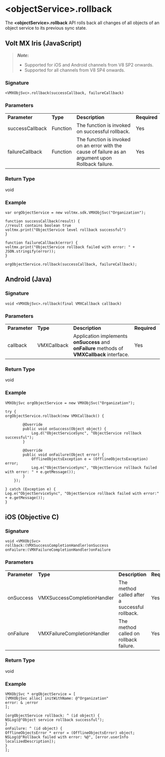 
# <objectService\>.rollback

The **<objectService\>.rollback** API rolls back all changes of all objects of an object service to its previous sync state.

## Volt MX Iris (JavaScript)

> **_Note_:**
> * Supported for iOS and Android channels from V8 SP2 onwards.
> * Supported for all channels from V8 SP4 onwards.


### Signature

```
<VMXObjSvc>.rollback(successCallback, failureCallback)
```

### Parameters

<table style="margin-left: 0;margin-right: auto;mc-table-style: url('Resources/TableStyles/Basic.css');" class="TableStyle-Basic" cellspacing="0"><colgroup><col class="TableStyle-Basic-Column-Column1"> <col class="TableStyle-Basic-Column-Column1"> <col class="TableStyle-Basic-Column-Column1" style="width: 303px;"> <col class="TableStyle-Basic-Column-Column1"></colgroup><tbody><tr class="TableStyle-Basic-Body-Body1"><td style="font-weight: bold;" class="TableStyle-Basic-BodyE-Column1-Body1">Parameter</td><td class="TableStyle-Basic-BodyE-Column1-Body1" style="font-weight: bold;">Type</td><td style="font-weight: bold;" class="TableStyle-Basic-BodyE-Column1-Body1">Description</td><td class="TableStyle-Basic-BodyD-Column1-Body1" style="font-weight: bold;">Required</td></tr><tr class="TableStyle-Basic-Body-Body1"><td class="TableStyle-Basic-BodyE-Column1-Body1">successCallback</td><td class="TableStyle-Basic-BodyE-Column1-Body1">Function</td><td class="TableStyle-Basic-BodyE-Column1-Body1">The function is invoked on successful rollback.</td><td class="TableStyle-Basic-BodyD-Column1-Body1">Yes</td></tr><tr class="TableStyle-Basic-Body-Body1"><td class="TableStyle-Basic-BodyB-Column1-Body1">failureCallback</td><td class="TableStyle-Basic-BodyB-Column1-Body1">Function</td><td class="TableStyle-Basic-BodyB-Column1-Body1">The function is invoked on an error with the cause of failure as an argument upon Rollback failure.</td><td class="TableStyle-Basic-BodyA-Column1-Body1">Yes</td></tr></tbody></table>

### Return Type

void

### Example

```
var orgObjectService = new voltmx.sdk.VMXObjSvc("Organization");

function successCallback(result) {
//result contains boolean true
voltmx.print("ObjectService level rollback successful")
}

function failureCallback(error) {
voltmx.print("ObjectService rollback failed with error: " + JSON.stringify(error));
}

orgObjectService.rollback(successCallback, failureCallback);

```

## Android (Java)

### Signature

```
void <VMXObjSvc>.rollback(final VMXCallback callback)
```

### Parameters

<table style="margin-left: 0;margin-right: auto;mc-table-style: url('Resources/TableStyles/Basic.css');" class="TableStyle-Basic" cellspacing="0"><colgroup><col class="TableStyle-Basic-Column-Column1"> <col class="TableStyle-Basic-Column-Column1"> <col class="TableStyle-Basic-Column-Column1"> <col class="TableStyle-Basic-Column-Column1" style="width: 91px;"></colgroup><tbody><tr class="TableStyle-Basic-Body-Body1"><td style="font-weight: bold;" class="TableStyle-Basic-BodyE-Column1-Body1">Parameter</td><td class="TableStyle-Basic-BodyE-Column1-Body1" style="font-weight: bold;">Type</td><td style="font-weight: bold;" class="TableStyle-Basic-BodyE-Column1-Body1">Description</td><td class="TableStyle-Basic-BodyD-Column1-Body1" style="font-weight: bold;">Required</td></tr><tr class="TableStyle-Basic-Body-Body1"><td class="TableStyle-Basic-BodyB-Column1-Body1">callback</td><td class="TableStyle-Basic-BodyB-Column1-Body1">VMXCallback</td><td class="TableStyle-Basic-BodyB-Column1-Body1">Application implements <b>onSuccess</b> and <b>onFailure</b> methods of <b>VMXCallback</b> interface.</td><td class="TableStyle-Basic-BodyA-Column1-Body1">Yes</td></tr></tbody></table>

### Return Type

void

### Example

```
VMXObjSvc orgObjectService = new VMXObjSvc("Organization");

try {
orgObjectService.rollback(new VMXCallback() {

        @Override
        public void onSuccess(Object object) {
            Log.d("ObjectServiceSync", "ObjectService rollback successful");
        }

        @Override
        public void onFailure(Object error) {
            OfflineObjectsException e = (OfflineObjectsException) error;
            Log.e("ObjectServiceSync", "ObjectService rollback failed with error: " + e.getMessage());
        }
    });

} catch (Exception e) {
Log.e("ObjectServiceSync", "ObjectService rollback failed with error:" + e.getMessage());
}
```

## iOS (Objective C)

### Signature

```
void <VMXObjSvc>  
rollback:(VMXSuccessCompletionHandler)onSuccess  
onFailure:(VMXFailureCompletionHandler)onFailure
```

### Parameters

<table style="margin-left: 0;margin-right: auto;mc-table-style: url('Resources/TableStyles/Basic.css');" class="TableStyle-Basic" cellspacing="0"><colgroup><col class="TableStyle-Basic-Column-Column1"> <col class="TableStyle-Basic-Column-Column1" style="width: 210px;"> <col class="TableStyle-Basic-Column-Column1"> <col class="TableStyle-Basic-Column-Column1"></colgroup><tbody><tr class="TableStyle-Basic-Body-Body1"><td style="font-weight: bold;" class="TableStyle-Basic-BodyE-Column1-Body1">Parameter</td><td class="TableStyle-Basic-BodyE-Column1-Body1" style="font-weight: bold;">Type</td><td style="font-weight: bold;" class="TableStyle-Basic-BodyE-Column1-Body1">Description</td><td class="TableStyle-Basic-BodyD-Column1-Body1" style="font-weight: bold;">Required</td></tr><tr class="TableStyle-Basic-Body-Body1"><td class="TableStyle-Basic-BodyE-Column1-Body1">onSuccess</td><td class="TableStyle-Basic-BodyE-Column1-Body1">VMXSuccessCompletionHandler</td><td class="TableStyle-Basic-BodyE-Column1-Body1">The method called after a successful rollback.</td><td class="TableStyle-Basic-BodyD-Column1-Body1">Yes</td></tr><tr class="TableStyle-Basic-Body-Body1"><td class="TableStyle-Basic-BodyB-Column1-Body1">onFailure</td><td class="TableStyle-Basic-BodyB-Column1-Body1">VMXFailureCompletionHandler</td><td class="TableStyle-Basic-BodyB-Column1-Body1">The method called on rollback failure.</td><td class="TableStyle-Basic-BodyA-Column1-Body1">Yes</td></tr></tbody></table>

### Return Type

void

### Example

```
VMXObjSvc * orgObjectService = [
[VMXObjSvc alloc] initWithName: @"Organization"
error: & ;error
];

[orgObjectService rollback: ^ (id object) {
NSLog(@"Object service rollback successful");
}
onFailure: ^ (id object) {
OfflineObjectsError * error = (OfflineObjectsError) object;
NSLog(@"Rollback failed with error: %@", [error.userInfo localizedDescription]);
}
];
```
